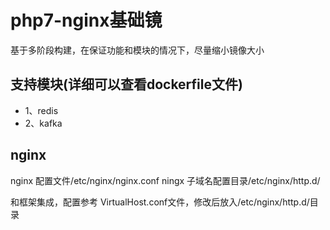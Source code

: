# php7-nginx基础镜
基于多阶段构建，在保证功能和模块的情况下，尽量缩小镜像大小
## 支持模块(详细可以查看dockerfile文件)
- 1、redis
- 2、kafka

## nginx
nginx 配置文件/etc/nginx/nginx.conf
ningx 子域名配置目录/etc/nginx/http.d/

和框架集成，配置参考 VirtualHost.conf文件，修改后放入/etc/nginx/http.d/目录